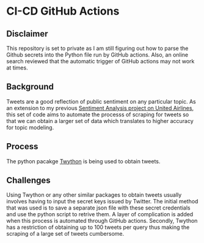 # CI-CD GitHub Actions

## Disclaimer 
This repository is set to private as I am still figuring out how to parse the Github secrets into the Python file run by GitHub actions. Also, an online search reviewed that the automatic trigger of GitHub actions may not work at times.

## Background
Tweets are a good reflection of public sentiment on any particular topic. As an extension to my previous [Sentiment Analysis project on United Airlines](https://github.com/kenneth-cheong/Airlines-Tweets-Sentiment-Analysis), this set of code aims to automate the processs of scraping for tweets so that we can obtain a larger set of data which translates to higher accuracy for topic modeling. 

## Process 
The python pacakge [Twython](https://twython.readthedocs.io/en/latest/) is being used to obtain tweets. 

## Challenges
Using Twython or any other similar packages to obtain tweets usually involves having to input the secret keys issued by Twitter. The initial method that was used is to save a separate json file with these secret credentials and use the python script to retrive them. A layer of complication is added when this process is automated through GitHub actions.
Secondly, Twython has a restriction of obtaining up to 100 tweets per query thus making the scraping of a large set of tweets cumbersome. 


